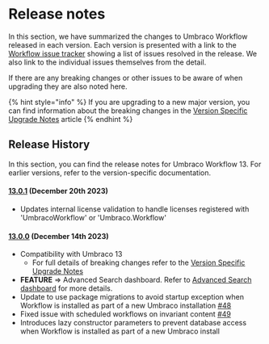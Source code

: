 # Release notes

In this section, we have summarized the changes to Umbraco Workflow released in each version. Each version is presented with a link to the [Workflow issue tracker](https://github.com/umbraco/Umbraco.Workflow.Issues/issues) showing a list of issues resolved in the release. We also link to the individual issues themselves from the detail.

If there are any breaking changes or other issues to be aware of when upgrading they are also noted here.

{% hint style="info" %}
If you are upgrading to a new major version, you can find information about the breaking changes in the [Version Specific Upgrade Notes](version-specific-upgrade-notes.md) article
{% endhint %}

## Release History

In this section, you can find the release notes for Umbraco Workflow 13. For earlier versions, refer to the version-specific documentation.

#### [13.0.1](https://github.com/umbraco/Umbraco.Workflow.Issues/issues?q=is%3Aissue+is%3Aclosed+label%3Arelease%2F13.0.1) (December 20th 2023)
* Updates internal license validation to handle licenses registered with 'UmbracoWorkflow' or 'Umbraco.Workflow'

#### [13.0.0](https://github.com/umbraco/Umbraco.Workflow.Issues/issues?q=is%3Aissue+is%3Aclosed+label%3Arelease%2F13.0.0) (December 14th 2023)

* Compatibility with Umbraco 13
  * For full details of breaking changes refer to the [Version Specific Upgrade Notes](version-specific-upgrade-notes.md)
* **FEATURE** => Advanced Search dashboard. Refer to [Advanced Search dashboard](advanced-search/advanced-search-dashboard.md) for more details.
* Update to use package migrations to avoid startup exception when Workflow is installed as part of a new Umbraco installation [#48](https://github.com/umbraco/Umbraco.Workflow.Issues/issues/48)
* Fixed issue with scheduled workflows on invariant content [#49](https://github.com/umbraco/Umbraco.Workflow.Issues/issues/49)
* Introduces lazy constructor parameters to prevent database access when Workflow is installed as part of a new Umbraco install
